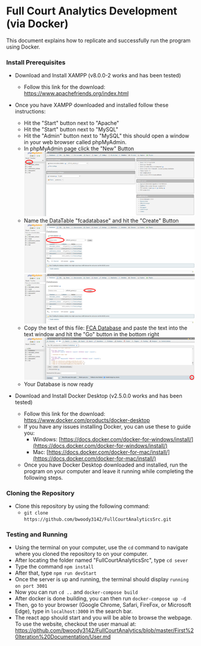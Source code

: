 # Full Court Analytics Development (via Docker)
This document explains how to replicate and successfully run the program using Docker.

### Install Prerequisites
* Download and Install XAMPP (v8.0.0-2 works and has been tested)
  * Follow this link for the download:  <a href="https://www.apachefriends.org/index.html" target="_blank">https://www.apachefriends.org/index.html</a>
* Once you have XAMPP downloaded and installed follow these instructions:
  * Hit the "Start" button next to "Apache"
  * Hit the "Start" button next to "MySQL"
  * Hit the "Admin" button next to "MySQL" this should open a window in your web browser called phpMyAdmin.
  * In phpMyAdmin page click the "New" Button
  ![phpMyAdmin](https://github.com/bwoody3142/FullCourtAnalytics/raw/master/AuxiliaryFiles/phpMyAdminNew.png)<br>
  * Name the DataTable "fcadatabase" and hit the "Create" Button
  ![phpMyAdmin](https://github.com/bwoody3142/FullCourtAnalytics/raw/master/AuxiliaryFiles/phpMyAdminName.png)<br>
  ![phpMyAdmin](https://github.com/bwoody3142/FullCourtAnalytics/raw/master/AuxiliaryFiles/phpMyAdminCreate.png)<br>
  * Copy the text of this file: <a href="https://github.com/bwoody3142/FullCourtAnalytics/raw/master/AuxiliaryFiles/fcadatabase3.sql" target="_blank">FCA Database</a> and paste the text into the text window and hit the "Go" button in the bottom right
  ![phpMyAdmin](https://github.com/bwoody3142/FullCourtAnalytics/raw/master/AuxiliaryFiles/phpLast.png)<br>
  * Your Database is now ready
  
  
* Download and Install Docker Desktop (v2.5.0.0 works and has been tested)
  * Follow this link for the download:  <a href="https://www.docker.com/products/docker-desktop" target="_blank">https://www.docker.com/products/docker-desktop</a>
  * If you have any issues installing Docker, you can use these to guide you:
    * Windows: [https://docs.docker.com/docker-for-windows/install/](https://docs.docker.com/docker-for-windows/install/)
    * Mac: [https://docs.docker.com/docker-for-mac/install/](https://docs.docker.com/docker-for-mac/install/)
  * Once you have Docker Desktop downloaded and installed, run the program on your computer and leave it running while completing the following steps.
  
### Cloning the Repository 
* Clone this repository by using the following command:
  * `git clone https://github.com/bwoody3142/FullCourtAnalyticsSrc.git`
 
### Testing and Running
* Using the terminal on your computer, use the `cd` command to navigate where you cloned the repository to on your computer. 
* After locating the folder named "FullCourtAnalyticsSrc", type `cd sever`
* Type the command `npm install`
* After that, type `npm run devStart`
* Once the server is up and running, the terminal should display `running on port 3001` 
* Now you can run `cd ..` and `docker-compose build`
* After docker is done building, you can then run `docker-compose up -d`
* Then, go to your browser (Google Chrome, Safari, FireFox, or Microsoft Edge), type in `localhost:3000` in the search bar. 
* The react app should start and you will be able to browse the webpage. To use the website, checkout the user manual at: <a href="https://github.com/bwoody3142/FullCourtAnalytics/blob/master/First%20Iteration%20Documentation/User.md" target="_blank">https://github.com/bwoody3142/FullCourtAnalytics/blob/master/First%20Iteration%20Documentation/User.md</a>

 
  
